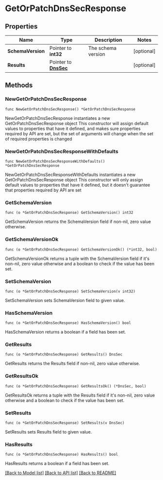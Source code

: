 # GetOrPatchDnsSecResponse

## Properties

Name | Type | Description | Notes
------------ | ------------- | ------------- | -------------
**SchemaVersion** | Pointer to **int32** | The schema version | [optional] 
**Results** | Pointer to [**DnsSec**](DnsSec.md) |  | [optional] 

## Methods

### NewGetOrPatchDnsSecResponse

`func NewGetOrPatchDnsSecResponse() *GetOrPatchDnsSecResponse`

NewGetOrPatchDnsSecResponse instantiates a new GetOrPatchDnsSecResponse object
This constructor will assign default values to properties that have it defined,
and makes sure properties required by API are set, but the set of arguments
will change when the set of required properties is changed

### NewGetOrPatchDnsSecResponseWithDefaults

`func NewGetOrPatchDnsSecResponseWithDefaults() *GetOrPatchDnsSecResponse`

NewGetOrPatchDnsSecResponseWithDefaults instantiates a new GetOrPatchDnsSecResponse object
This constructor will only assign default values to properties that have it defined,
but it doesn't guarantee that properties required by API are set

### GetSchemaVersion

`func (o *GetOrPatchDnsSecResponse) GetSchemaVersion() int32`

GetSchemaVersion returns the SchemaVersion field if non-nil, zero value otherwise.

### GetSchemaVersionOk

`func (o *GetOrPatchDnsSecResponse) GetSchemaVersionOk() (*int32, bool)`

GetSchemaVersionOk returns a tuple with the SchemaVersion field if it's non-nil, zero value otherwise
and a boolean to check if the value has been set.

### SetSchemaVersion

`func (o *GetOrPatchDnsSecResponse) SetSchemaVersion(v int32)`

SetSchemaVersion sets SchemaVersion field to given value.

### HasSchemaVersion

`func (o *GetOrPatchDnsSecResponse) HasSchemaVersion() bool`

HasSchemaVersion returns a boolean if a field has been set.

### GetResults

`func (o *GetOrPatchDnsSecResponse) GetResults() DnsSec`

GetResults returns the Results field if non-nil, zero value otherwise.

### GetResultsOk

`func (o *GetOrPatchDnsSecResponse) GetResultsOk() (*DnsSec, bool)`

GetResultsOk returns a tuple with the Results field if it's non-nil, zero value otherwise
and a boolean to check if the value has been set.

### SetResults

`func (o *GetOrPatchDnsSecResponse) SetResults(v DnsSec)`

SetResults sets Results field to given value.

### HasResults

`func (o *GetOrPatchDnsSecResponse) HasResults() bool`

HasResults returns a boolean if a field has been set.


[[Back to Model list]](../README.md#documentation-for-models) [[Back to API list]](../README.md#documentation-for-api-endpoints) [[Back to README]](../README.md)


